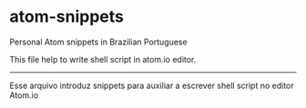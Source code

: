 # atom-snippets
Personal Atom snippets in Brazilian Portuguese

This file help to write shell script in atom.io editor.

-----------

Esse arquivo introduz snippets para auxiliar a escrever shell script no editor Atom.io
